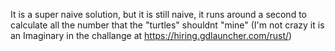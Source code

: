It is a super naive solution, but it is still naive, it runs around a second to calculate all the number that the "turtles" shouldnt "mine" (I'm not crazy it is an Imaginary in the challange at https://hiring.gdlauncher.com/rust/)
